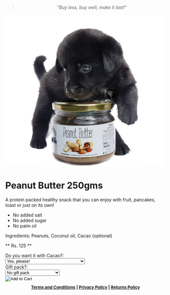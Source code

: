 <!-- 

Title: Peepal Farm Products

-->
> <center><i>"Buy less, buy well, make it last!"</i></center>

<!--

All the products which you find here for sale were grown or made or procured by us as we consume them ourselves. 

-->

![Peanut Butter](/images/pnt_btr_joey01_700.jpg "Peanut Butter")

Peanut Butter 250gms
===

A protein packed healthy snack that you can enjoy with fruit, pancakes, toast or just on its own!

* No added salt
* No added sugar
* No palm oil

Ingredients: Peanuts, Coconut oil, Cacao (optional) 

** Rs. 125 **

<form action="https://www.e-junkie.com/ecom/gb.php?c=cart&cl=328984&i=pntbtr250&ejc=2" method="POST" target="ej_ejc" accept-charset="UTF-8">
<input type="hidden" name="on0" value="Do you want it with Cacao?">
Do you want it with Cacao?:<br>
<select name="os0">
<option value="Yes, please!">Yes, please!</option>
<option value="No, I will be sharing this with my dog :)">No, I will be sharing this with my dog :)</option>
</select><br>
Gift pack?:<br>
<select name="o1">
<option value="No gift pack">No gift pack</option>
<option value="Gift pack for Rs. 10 more">Gift pack for Rs. 10 more</option>
</select><br>
<input type="image" src="https://www.e-junkie.com/ej/ej_add_to_cart.gif" border="0"  alt="Add to Cart" class="ec_ejc_thkbx" onClick="return EJEJC_lc(this.parentNode);">
</form>

<center><div id="ownership" style="font-size:small; font-weight:bold; padding:10px;"><a href="/?p=terms">Terms and Conditions</a> | <a href="/?p=privacy">Privacy Policy</a> | <a href="/?p=returns">Returns Policy</a></div></center>
